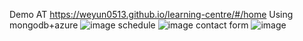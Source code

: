 Demo AT https://weyun0513.github.io/learning-centre/#/home
Using mongodb+azure
![image](https://github.com/user-attachments/assets/df023086-4b28-45df-8dcf-e43a7a397d90)
schedule
![image](https://github.com/user-attachments/assets/71fc7d99-0ca6-4b5e-9a62-77a7c9c3ce3f)
contact form
![image](https://github.com/user-attachments/assets/88cd9907-bb76-4d75-859a-f258e97a26f7)
